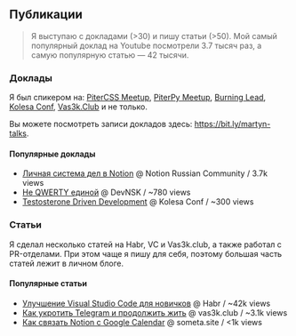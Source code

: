 ## Публикации

> Я выступаю с докладами (>30) и пишу статьи (>50). Мой самый популярный доклад на Youtube посмотрели 3.7 тысяч раз, а самую популярную статью — 42 тысячи.

### Доклады

Я был спикером на: [PiterCSS Meetup](https://vk.com/pitercss_meetup), [PiterPy Meetup](https://twitter.com/piterpy_meetup), [Burning Lead](https://twitter.com/BurningLead), [Kolesa Conf](https://kolesa-conf.kz/), [Vas3k.Club](https://vas3k.club) и не только.

Вы можете посмотреть записи докладов здесь: <https://bit.ly/martyn-talks>.

#### Популярные доклады
- [Личная система дел в Notion](https://youtu.be/DeWI3x3k4xo) @ Notion Russian Community / 3.7k views
- [Не QWERTY единой](https://youtu.be/3Kjy_J3FhKk) @ DevNSK / ~780 views
- [Testosterone Driven Development](https://youtu.be/u7PRylajroU) @ Kolesa Conf / ~300 views

### Статьи

Я сделал несколько статей на Habr, VC и Vas3k.club, а также работал с PR-отделами. При этом чаще я пишу для себя, поэтому большая часть статей лежит в личном блоге.

#### Популярные статьи

- [Улучшение Visual Studio Code для новичков](https://habr.com/ru/articles/653465/) @ Habr / ~42k views
- [Как укротить Telegram и продолжить жить](https://vas3k.club/post/9338/) @ vas3k.club / ~3.1k views
- [Как связать Notion с Google Calendar](https://someta.site/how-to-notion-plus-google-calendar) @ someta.site / <1k views
